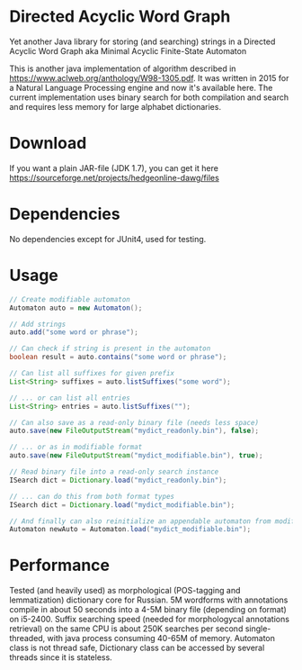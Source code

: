 # Directed Acyclic Word Graph
Yet another Java library for storing (and searching) strings in a Directed Acyclic Word Graph aka Minimal Acyclic Finite-State Automaton

This is another java implementation of algorithm described in https://www.aclweb.org/anthology/W98-1305.pdf. It was written in 2015 for a Natural Language Processing engine and now it's available here. The current implementation uses binary search for both compilation and search and requires less memory for large alphabet dictionaries.

# Download
If you want a plain JAR-file (JDK 1.7), you can get it here https://sourceforge.net/projects/hedgeonline-dawg/files

# Dependencies
No dependencies except for JUnit4, used for testing.

# Usage
``` java
// Create modifiable automaton
Automaton auto = new Automaton();

// Add strings
auto.add("some word or phrase");

// Can check if string is present in the automaton
boolean result = auto.contains("some word or phrase");

// Can list all suffixes for given prefix
List<String> suffixes = auto.listSuffixes("some word");

// ... or can list all entries
List<String> entries = auto.listSuffixes("");

// Can also save as a read-only binary file (needs less space)
auto.save(new FileOutputStream("mydict_readonly.bin"), false);

// ... or as in modifiable format
auto.save(new FileOutputStream("mydict_modifiable.bin"), true);

// Read binary file into a read-only search instance
ISearch dict = Dictionary.load("mydict_readonly.bin");

// ... can do this from both format types
ISearch dict = Dictionary.load("mydict_modifiable.bin");

// And finally can also reinitialize an appendable automaton from modifiable format
Automaton newAuto = Automaton.load("mydict_modifiable.bin");

```

# Performance
Tested (and heavily used) as morphological (POS-tagging and lemmatization) dictionary core for Russian. 5M wordforms with annotations compile in about 50 seconds into a 4-5M binary file (depending on format) on i5-2400. Suffix searching speed (needed for morphologycal annotations retrieval) on the same CPU is about 250K searches per second single-threaded, with java process consuming 40-65M of memory. Automaton class is not thread safe, Dictionary class can be accessed by several threads since it is stateless.
